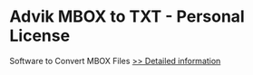 # Advik MBOX to TXT - Personal License
Software to Convert MBOX Files
[>> Detailed information](https://secure.shareit.com/shareit/product.html?productid=300804983&affiliateid=200057808)